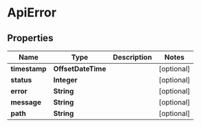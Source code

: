 

# ApiError


## Properties

Name | Type | Description | Notes
------------ | ------------- | ------------- | -------------
**timestamp** | **OffsetDateTime** |  |  [optional]
**status** | **Integer** |  |  [optional]
**error** | **String** |  |  [optional]
**message** | **String** |  |  [optional]
**path** | **String** |  |  [optional]



